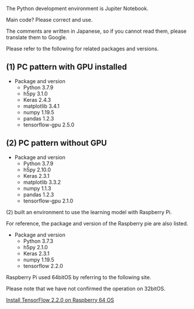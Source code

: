 The Python development environment is Jupiter Notebook.

Main code? Please correct and use.

The comments are written in Japanese, so if you cannot read them, please translate them to Google.

Please refer to the following for related packages and versions.
## (1) PC pattern with GPU installed
- Package and version
    - Python                  3.7.9
    - h5py                    3.1.0
    - Keras                   2.4.3
    - matplotlib              3.4.1
    - numpy                   1.19.5
    - pandas                  1.2.3
    - tensorflow-gpu          2.5.0

## (2) PC pattern without GPU
- Package and version
    - Python                  3.7.9
    - h5py                    2.10.0
    - Keras                   2.3.1
    - matplotlib              3.3.2
    - numpy                   1.1.3
    - pandas                  1.2.3
    - tensorflow-gpu          2.1.0
   
(2) built an environment to use the learning model with Raspberry Pi.

For reference, the package and version of the Raspberry pie are also listed.
- Package and version
    - Python                  3.7.3
    - h5py                    2.1.0
    - Keras                   2.3.1
    - numpy                   1.19.5
    - tensorflow              2.2.0

Raspberry Pi used 64bitOS by referring to the following site.

Please note that we have not confirmed the operation on 32bitOS.

[Install TensorFlow 2.2.0 on Raspberry 64 OS](https://qengineering.eu/install-tensorflow-2.2.0-on-raspberry-64-os.html)
